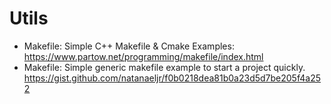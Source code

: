 # Utils


* Makefile: Simple C++ Makefile & Cmake Examples: https://www.partow.net/programming/makefile/index.html
* Makefile: Simple generic makefile example to start a project quickly. https://gist.github.com/natanaeljr/f0b0218dea81b0a23d5d7be205f4a252
